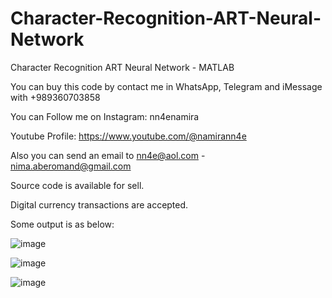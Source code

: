 # Character-Recognition-ART-Neural-Network
Character Recognition ART Neural Network - MATLAB

You can buy this code by contact me in WhatsApp, Telegram and iMessage with +989360703858

You can Follow me on Instagram: nn4enamira

Youtube Profile: https://www.youtube.com/@namirann4e

Also you can send an email to nn4e@aol.com - nima.aberomand@gmail.com

Source code is available for sell.

Digital currency transactions are accepted.

Some output is as below:

![image](https://github.com/user-attachments/assets/16448b8a-2a0a-463b-86f7-85b1adbb3a72)

![image](https://github.com/user-attachments/assets/2e7ec558-b9b4-4821-9d7a-f80bdf9e268c)

![image](https://github.com/user-attachments/assets/766cd798-029d-4634-8f2c-52855a484a21)
